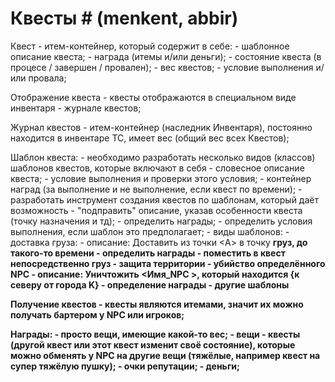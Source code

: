 ﻿
# Квесты # (menkent, abbir)

Квест - итем-контейнер, который содержит в себе:
	- шаблонное описание квеста;
	- награда (итемы и/или деньги);
	- состояние квеста (в процесе / завершен / провален);
	- вес квестов;
	- условие выполнения и/или провала;

Отображение квеста - квесты отображаются в специальном виде инвентаря - журнале квестов;

Журнал квестов - итем-контейнер (наследник Инвентаря), постоянно находится в инвентаре ТС, имеет вес (общий вес всех Квестов);
	
Шаблон квеста:
	- необходимо разработать несколько видов (классов) шаблонов квестов, которые включают в себя
		- словесное описание квеста;
		- условие выполнения и проверки этого условия;
		- контейнер наград (за выполнение и не выполнение, если квест по времени);
	- разработать инструмент создания квестов по шаблонам, который даёт возможность
		- "подправить" описание, указав особенности квеста (точку назначения и тд);
		- определить награды;
		- определить условия выполнения, если шаблон это предполагает;
	- виды шаблонов:
		- доставка груза:
			- описание: Доставить из точки <А> в точку <B> груз, до такого-то времени
			- определить награды
			- поместить в квест непосредственно груз
		- защита территории
		- убийство определённого NPC 
			- описание: Уничтожить <Имя_NPC >, который находится  {к северу от города K}
			- определение награды
		- другие шаблоны

Получение квестов - квесты являются итемами, значит их можно получать бартером у NPC или игроков;
	
Награды:
	- просто вещи, имеющие какой-то вес;
	- вещи - квесты (другой квест или этот квест изменит своё состояние), которые можно обменять у NPC на другие вещи (тяжёлые, например квест на супер тяжёлую пушку);
	- очки репутации;
	- деньги;
